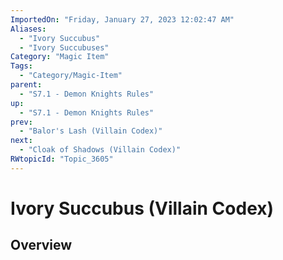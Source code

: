 ```yaml
---
ImportedOn: "Friday, January 27, 2023 12:02:47 AM"
Aliases:
  - "Ivory Succubus"
  - "Ivory Succubuses"
Category: "Magic Item"
Tags:
  - "Category/Magic-Item"
parent:
  - "S7.1 - Demon Knights Rules"
up:
  - "S7.1 - Demon Knights Rules"
prev:
  - "Balor's Lash (Villain Codex)"
next:
  - "Cloak of Shadows (Villain Codex)"
RWtopicId: "Topic_3605"
---
```

# Ivory Succubus (Villain Codex)
## Overview
